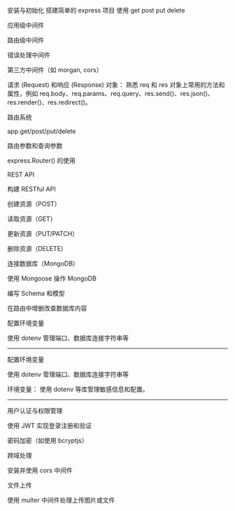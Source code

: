 安装与初始化
搭建简单的 express 项目
使用 get post put delete



应用级中间件

路由级中间件

错误处理中间件

第三方中间件（如 morgan, cors）

请求 (Request) 和响应 (Response) 对象： 熟悉 req 和 res 对象上常用的方法和属性，例如 req.body、req.params、req.query、res.send()、res.json()、res.render()、res.redirect()。

路由系统

app.get/post/put/delete

路由参数和查询参数

express.Router() 的使用

REST API

构建 RESTful API

创建资源（POST）

读取资源（GET）

更新资源（PUT/PATCH）

删除资源（DELETE）

连接数据库（MongoDB）

使用 Mongoose 操作 MongoDB

编写 Schema 和模型

在路由中增删改查数据库内容

配置环境变量

使用 dotenv 管理端口、数据库连接字符串等

-------------------------------
配置环境变量

使用 dotenv 管理端口、数据库连接字符串等

环境变量： 使用 dotenv 等库管理敏感信息和配置。

------------------------------
用户认证与权限管理

使用 JWT 实现登录注册和验证

密码加密（如使用 bcryptjs）

跨域处理

安装并使用 cors 中间件

文件上传

使用 multer 中间件处理上传图片或文件